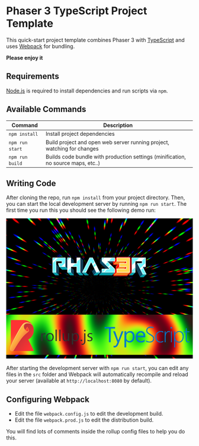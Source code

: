 # Phaser 3 TypeScript Project Template

This quick-start project template combines Phaser 3 with [TypeScript](https://www.typescriptlang.org/) and uses [Webpack](https://webpack.js.org) for bundling.

**Please enjoy it**

## Requirements

[Node.js](https://nodejs.org) is required to install dependencies and run scripts via `npm`.

## Available Commands

| Command         | Description                                                                       |
| --------------- | --------------------------------------------------------------------------------- |
| `npm install`   | Install project dependencies                                                      |
| `npm run start` | Build project and open web server running project, watching for changes           |
| `npm run build` | Builds code bundle with production settings (minification, no source maps, etc..) |

## Writing Code

After cloning the repo, run `npm install` from your project directory. Then, you can start the local development
server by running `npm run start`. The first time you run this you should see the following demo run:

![Screenshot](screenshot.png "Phaser 3 Example")

After starting the development server with `npm run start`, you can edit any files in the `src` folder
and Webpack will automatically recompile and reload your server (available at `http://localhost:8080`
by default).

## Configuring Webpack

- Edit the file `webpack.config.js` to edit the development build.
- Edit the file `webpack.prod.js` to edit the distribution build.

You will find lots of comments inside the rollup config files to help you do this.
